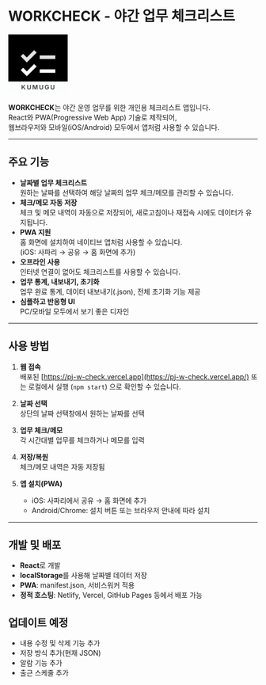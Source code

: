 # WORKCHECK - 야간 업무 체크리스트

![WorkCheck Icon](/workcheck.png)

**WORKCHECK**는 야간 운영 업무를 위한 개인용 체크리스트 앱입니다.  
React와 PWA(Progressive Web App) 기술로 제작되어,  
웹브라우저와 모바일(iOS/Android) 모두에서 앱처럼 사용할 수 있습니다.

---

## 주요 기능

- **날짜별 업무 체크리스트**  
  원하는 날짜를 선택하여 해당 날짜의 업무 체크/메모를 관리할 수 있습니다.
- **체크/메모 자동 저장**  
  체크 및 메모 내역이 자동으로 저장되어, 새로고침이나 재접속 시에도 데이터가 유지됩니다.
- **PWA 지원**  
  홈 화면에 설치하여 네이티브 앱처럼 사용할 수 있습니다.  
  (iOS: 사파리 → 공유 → 홈 화면에 추가)
- **오프라인 사용**  
  인터넷 연결이 없어도 체크리스트를 사용할 수 있습니다.
- **업무 통계, 내보내기, 초기화**  
  업무 완료 통계, 데이터 내보내기(.json), 전체 초기화 기능 제공
- **심플하고 반응형 UI**  
  PC/모바일 모두에서 보기 좋은 디자인

---

## 사용 방법

1. **웹 접속**  
   배포된 [https://pj-w-check.vercel.app](https://pj-w-check.vercel.app/) 또는 로컬에서 실행 (`npm start`) 으로 확인할 수 있습니다.

2. **날짜 선택**  
   상단의 날짜 선택창에서 원하는 날짜를 선택

3. **업무 체크/메모**  
   각 시간대별 업무를 체크하거나 메모를 입력

4. **저장/복원**  
   체크/메모 내역은 자동 저장됨

5. **앱 설치(PWA)**  
   - iOS: 사파리에서 공유 → 홈 화면에 추가  
   - Android/Chrome: 설치 버튼 또는 브라우저 안내에 따라 설치

---

## 개발 및 배포

- **React**로 개발
- **localStorage**를 사용해 날짜별 데이터 저장
- **PWA**: manifest.json, 서비스워커 적용
- **정적 호스팅**: Netlify, Vercel, GitHub Pages 등에서 배포 가능

## 업데이트 예정

- 내용 수정 및 삭제 기능 추가
- 저장 방식 추가(현재 JSON)
- 알람 기능 추가
- 출근 스케줄 추가

